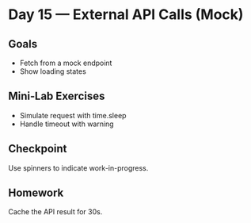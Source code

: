 # Day 15 — External API Calls (Mock)

## Goals
- Fetch from a mock endpoint
- Show loading states

## Mini‑Lab Exercises
- Simulate request with time.sleep
- Handle timeout with warning

## Checkpoint
Use spinners to indicate work-in-progress.

## Homework
Cache the API result for 30s.